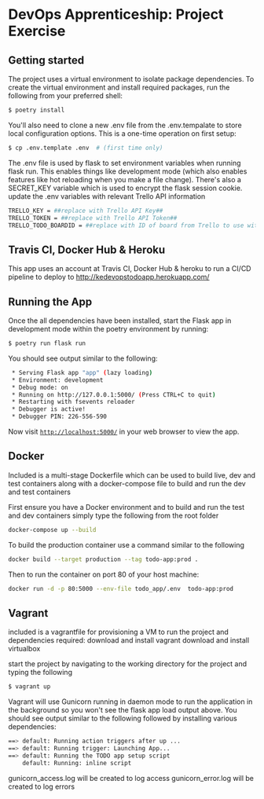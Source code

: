 # DevOps Apprenticeship: Project Exercise

## Getting started

The project uses a virtual environment to isolate package dependencies. To create the virtual environment and install required packages, run the following from your preferred shell:


```bash
$ poetry install
```
You'll also need to clone a new .env file from the .env.tempalate to store local configuration options. This is a one-time operation on first setup:
```bash
$ cp .env.template .env  # (first time only)
```
The .env file is used by flask to set environment variables when running flask run. This enables things like development mode (which also enables features like hot reloading when you make a file change). There's also a SECRET_KEY variable which is used to encrypt the flask session cookie.
update the .env variables with relevant Trello API information

```bash
TRELLO_KEY = ##replace with Trello API Key##
TRELLO_TOKEN = ##replace with Trello API Token##
TRELLO_TODO_BOARDID = ##replace with ID of board from Trello to use with this app##

```

## Travis CI, Docker Hub & Heroku
This app uses an account at Travis CI, Docker Hub & heroku to run a CI/CD pipeline to deploy to http://kedevopstodoapp.herokuapp.com/

## Running the App

Once the all dependencies have been installed, start the Flask app in development mode within the poetry environment by running:
```bash
$ poetry run flask run
```

You should see output similar to the following:
```bash
 * Serving Flask app "app" (lazy loading)
 * Environment: development
 * Debug mode: on
 * Running on http://127.0.0.1:5000/ (Press CTRL+C to quit)
 * Restarting with fsevents reloader
 * Debugger is active!
 * Debugger PIN: 226-556-590
```
Now visit [`http://localhost:5000/`](http://localhost:5000/) in your web browser to view the app.

## Docker 
Included is a multi-stage Dockerfile which can be used to build live, dev and test containers along with a docker-compose file to build and run the dev and test containers

First ensure you have a Docker environment and to build and run the test and dev containers simply type the following from the root folder
```bash
docker-compose up --build
```

To build the production container use a command similar to the following 
```bash
docker build --target production --tag todo-app:prod .
```
Then to run the container on port 80 of your host machine:
```bash
docker run -d -p 80:5000 --env-file todo_app/.env  todo-app:prod
```

## Vagrant 
included is a vagrantfile for provisioning a VM to run the project and dependencies
required:
download and install vagrant
download and install virtualbox

start the project by navigating to the working directory for the project and typing the following
```bash
$ vagrant up
```
Vagrant will use Gunicorn running in daemon mode to run the application in the background so you won't see the flask app load output above.
You should see output similar to the following followed by installing various dependencies:
```bash
==> default: Running action triggers after up ...
==> default: Running trigger: Launching App...
==> default: Running the TODO app setup script
    default: Running: inline script
```

gunicorn_access.log will be created to log access
gunicorn_error.log will be created to log errors
